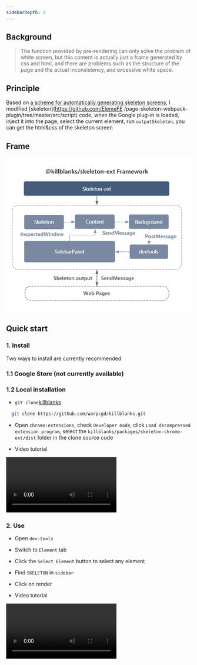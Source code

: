 ```yaml
---
sidebarDepth: 2
---
```


## Background

> The function provided by pre-rendering can only solve the problem of white screen, but this content is actually just a frame generated by css and html, and there are problems such as the structure of the page and the actual inconsistency, and excessive white space.

## Principle

Based on [a scheme for automatically generating skeleton screens](https://github.com/Jocs/jocs.github.io/issues/22), I modified [skeleton](https://github.com/ElemeFE /page-skeleton-webpack-plugin/tree/master/src/script) code, when the Google plug-in is loaded, inject it into the page, select the current element, run `outputSkeleton`, you can get the html&css of the skeleton screen

## Frame

![@killblanks_skeleleton_ext_framework](./imgs/@killblanks_skeleleton_ext_framework.png)

## Quick start

### 1. Install

Two ways to install are currently recommended

### 1.1 Google Store (not currently available)

### 1.2 Local installation

- `git clone`[killblanks](https://github.com/warpcgd/killblanks)

```sh
  git clone https://github.com/warpcgd/killblanks.git
```

- Open `chrome:extensions`, check `Developer mode`, click `Load decompressed extension program`, select the `killblanks/packages/skeleton-chrome-ext/dist` folder in the clone source code

- Video tutorial

![skeleton-install](https://o-static.ihago.net/skeleton/4e19720a16e0f8b3057ea76958f1d542/anzhuangskeletonext.mp4)

### 2. Use

- Open `dev-tools`
- Switch to `Element` tab
- Click the `Select Element` button to select any element
- Find `SKELETON` in `sidebar`
- Click on render

- Video tutorial

![skeleton-use](https://o-static.ihago.net/skeleton/d1349a7ee99d255649b38616f26de70f/shiyongskeletonext.mp4)
